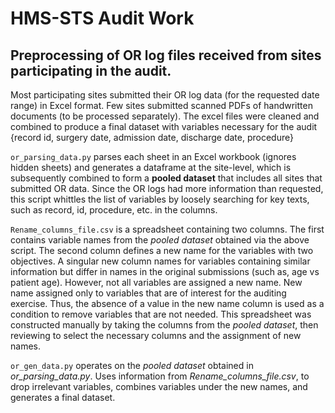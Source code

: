 # HMS-STS Audit Work
## Preprocessing of OR log files received from sites participating in the audit. 

Most participating sites submitted their OR log data (for the requested date
range) in Excel format. Few sites submitted scanned PDFs of handwritten documents (to
be processed separately). The excel files were cleaned and combined to produce a
final dataset with variables necessary for the audit {record
id, surgery date, admission date, discharge date, procedure}

`or_parsing_data.py` parses each sheet in an Excel workbook (ignores hidden
sheets) and generates a dataframe at the site-level, which is subsequently
combined to form a **pooled dataset** that includes all sites that submitted OR
data. Since the OR logs had more information than requested, this script
whittles the list of variables by loosely searching for key texts, such as
record, id, procedure, etc. in the columns.

`Rename_columns_file.csv` is a spreadsheet containing two columns. The first
contains variable names from the *pooled dataset* obtained via the above script.
The second column defines a new name for the variables with two objectives. A
singular new column names for variables containing similar information but
differ in names in the original submissions (such as, age vs patient age).
However, not all variables are assigned a new name. New name assigned only to
variables that are of interest for the auditing exercise. Thus, the absence of a
value in the new name column is used as a condition to remove variables that are
not needed. This spreadsheet was constructed manually by taking the columns from
the *pooled dataset*, then reviewing to select the necessary columns and
the assignment of new names.

`or_gen_data.py` operates on the *pooled dataset* obtained in
*or_parsing_data.py*. Uses information from *Rename_columns_file.csv*, to drop
irrelevant variables, combines variables under the new names, and generates a
final dataset.



